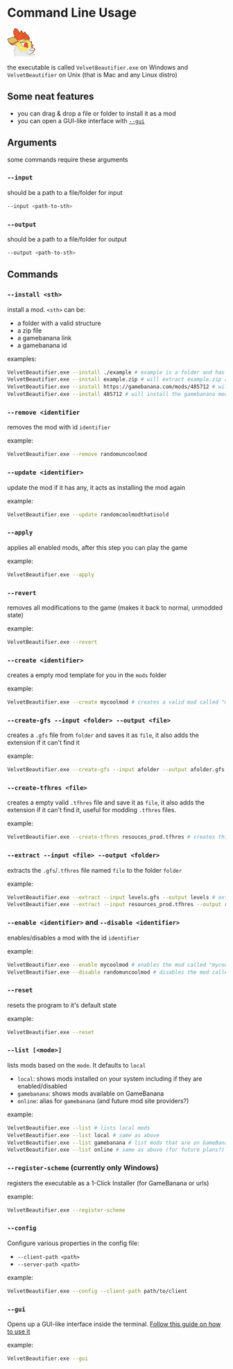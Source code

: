 # Command Line Usage

![Icon](./assets/icon_medium.png)

the executable is called `VelvetBeautifier.exe` on Windows and `VelvetBeautifier` on Unix (that is Mac and any Linux distro)

## Some neat features

- you can drag & drop a file or folder to install it as a mod
- you can open a GUI-like interface with [`--gui`](#--gui)

## Arguments

some commands require these arguments

### `--input`

should be a path to a file/folder for input

```sh
--input <path-to-sth>
```

### `--output`

should be a path to a file/folder for output

```sh
--output <path-to-sth>
```

## Commands

### `--install <sth>`

install a mod. `<sth>` can be:

- a folder with a valid structure
- a zip file
- a gamebanana link
- a gamebanana id

examples:

```sh
VelvetBeautifier.exe --install ./example # example is a folder and has a valid mod structure
VelvetBeautifier.exe --install example.zip # will extract example.zip and install it as a folder
VelvetBeautifier.exe --install https://gamebanana.com/mods/485712 # will isntall the gamebanana from that url
VelvetBeautifier.exe --install 485712 # will install the gamebanana mod with id 485712
```

### `--remove <identifier`

removes the mod with id `identifier`

example:

```sh
VelvetBeautifier.exe --remove randomuncoolmod
```

### `--update <identifier>`

update the mod if it has any, it acts as installing the mod again

example:

```sh
VelvetBeautifier.exe --update randomcoolmodthatisold
```

### `--apply`

applies all enabled mods, after this step you can play the game

example:

```sh
VelvetBeautifier.exe --apply
```

### `--revert`

removes all modifications to the game (makes it back to normal, unmodded state)

example:

```sh
VelvetBeautifier.exe --revert
```

### `--create <identifier>`

creates a empty mod template for you in the `mods` folder

example:

```sh
VelvetBeautifier.exe --create mycoolmod # creates a valid mod called "mycoolmod" in mods (mods/mycoolmod)
```

### `--create-gfs --input <folder> --output <file>`

creates a `.gfs` file from `folder` and saves it as `file`, it also adds the extension if it can't find it

example:

```sh
VelvetBeautifier.exe --create-gfs --input afolder --output afolder.gfs
```

### `--create-tfhres <file>`

creates a empty valid `.tfhres` file and save it as `file`, it also adds the extension if it can't find it, useful for modding `.tfhres` files.

example:

```sh
VelvetBeautifier.exe --create-tfhres resouces_prod.tfhres # creates this .tfhres file so we can modify it
```

### `--extract --input <file> --output <folder>`

extracts the `.gfs`/`.tfhres` file named `file` to the folder `folder`

example:

```sh
VelvetBeautifier.exe --extract --input levels.gfs --output levels # extracts a .gfs file
VelvetBeautifier.exe --extract --input resources_prod.tfhres --output resources_prod # extracts a .tfhres file
```

### `--enable <identifier>` and `--disable <identifier>`

enables/disables a mod with the id `identifier`

example:

```sh
VelvetBeautifier.exe --enable mycoolmod # enables the mod called "mycoolmod"
VelvetBeautifier.exe --disable randomuncoolmod # disables the mod called "randomuncoolmod"
```

### `--reset`

resets the program to it's default state

example:

```sh
VelvetBeautifier.exe --reset
```

### `--list [<mode>]`

lists mods based on the `mode`. It defaults to `local`

- `local`: shows mods installed on your system including if they are enabled/disabled
- `gamebanana`: shows mods available on GameBanana
- `online`: alias for `gamebanana` (and future mod site providers?)

example:

```sh
VelvetBeautifier.exe --list # lists local mods
VelvetBeautifier.exe --list local # same as above
VelvetBeautifier.exe --list gamebanana # list mods that are on GameBanana
VelvetBeautifier.exe --list online # same as above (for future plans?)
```

### `--register-scheme` (currently only Windows)

registers the executable as a 1-Click Installer (for GameBanana or urls)

example:

```sh
VelvetBeautifier.exe --register-scheme
```

### `--config`

Configure various properties in the config file:

- `--client-path <path>`
- `--server-path <path>`

example:

```sh
VelvetBeautifier.exe --config --client-path path/to/client
```

### `--gui`

Opens up a GUI-like interface inside the terminal. [Follow this guide on how to use it](./GUI.md)

example:

```sh
VelvetBeautifier.exe --gui
```
